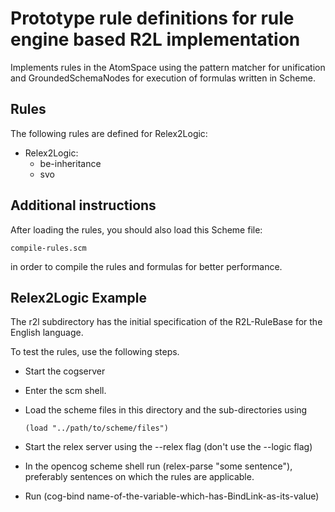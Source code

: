 # Prototype rule definitions for rule engine based R2L implementation

Implements rules in the AtomSpace using the pattern matcher for
unification and GroundedSchemaNodes for execution of formulas written
in Scheme.

## Rules

The following rules are defined for Relex2Logic:

- Relex2Logic:
    - be-inheritance
    - svo

## Additional instructions

After loading the rules, you should also load this Scheme file:

```
compile-rules.scm
```

in order to compile the rules and formulas for better performance.

## Relex2Logic Example

The r2l subdirectory has the initial specification of the
R2L-RuleBase for the English language.

To test the rules, use the following steps.

- Start the cogserver

- Enter the scm shell.

- Load the scheme files in this directory and the sub-directories using

    ```
    (load "../path/to/scheme/files")
    ```

- Start the relex server using the --relex flag (don't use the --logic flag)

- In the opencog scheme shell run (relex-parse "some sentence"),
  preferably sentences on which the rules are applicable.

- Run (cog-bind name-of-the-variable-which-has-BindLink-as-its-value)
